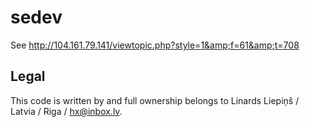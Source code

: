 # sedev
See http://104.161.79.141/viewtopic.php?style=1&amp;f=61&amp;t=708

## Legal
This code is written by and full ownership belongs to Linards Liepiņš / Latvia / Riga / hx@inbox.lv.

